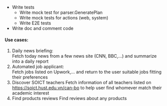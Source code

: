- Write tests
    - Write mock test for parser.GeneratePlan
    - Write mock tests for actions (web, system)
    - Write E2E tests
- Write doc and comment code

#### Use cases:
1. Daily news briefing: \
Fetch today news from a few news site (CNN, BBC,...) and summarize into a daily report
2. Automated job applicant: \
Fetch jobs listed on Upwork,... and return to the user suitable jobs fitting their preferences
3. Discover SOICT teachers
Fetch information of all teachers listed on https://soict.hust.edu.vn/can-bo to help user find whomever match their academic interest
4. Find products reviews
Find reviews about any products
